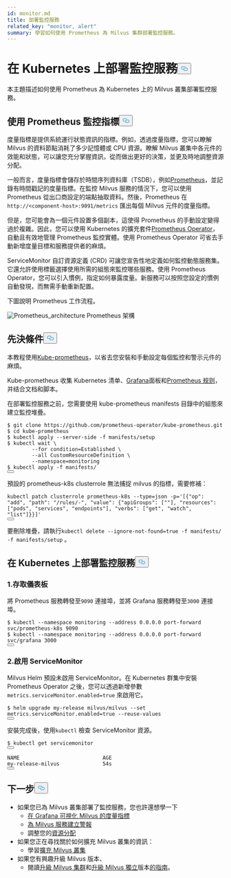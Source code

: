 ```yaml
---
id: monitor.md
title: 部署監控服務
related_key: "monitor, alert"
summary: 學習如何使用 Prometheus 為 Milvus 集群部署監控服務。
---
```


<h1 id="Deploying-Monitoring-Services-on-Kubernetes" class="common-anchor-header">在 Kubernetes 上部署監控服務<button data-href="#Deploying-Monitoring-Services-on-Kubernetes" class="anchor-icon" translate="no">
      <svg translate="no"
        aria-hidden="true"
        focusable="false"
        height="20"
        version="1.1"
        viewBox="0 0 16 16"
        width="16"
      >
        <path
          fill="#0092E4"
          fill-rule="evenodd"
          d="M4 9h1v1H4c-1.5 0-3-1.69-3-3.5S2.55 3 4 3h4c1.45 0 3 1.69 3 3.5 0 1.41-.91 2.72-2 3.25V8.59c.58-.45 1-1.27 1-2.09C10 5.22 8.98 4 8 4H4c-.98 0-2 1.22-2 2.5S3 9 4 9zm9-3h-1v1h1c1 0 2 1.22 2 2.5S13.98 12 13 12H9c-.98 0-2-1.22-2-2.5 0-.83.42-1.64 1-2.09V6.25c-1.09.53-2 1.84-2 3.25C6 11.31 7.55 13 9 13h4c1.45 0 3-1.69 3-3.5S14.5 6 13 6z"
        ></path>
      </svg>
    </button></h1><p>本主題描述如何使用 Prometheus 為 Kubernetes 上的 Milvus 叢集部署監控服務。</p>
<h2 id="Monitor-metrics-with-Prometheus" class="common-anchor-header">使用 Prometheus 監控指標<button data-href="#Monitor-metrics-with-Prometheus" class="anchor-icon" translate="no">
      <svg translate="no"
        aria-hidden="true"
        focusable="false"
        height="20"
        version="1.1"
        viewBox="0 0 16 16"
        width="16"
      >
        <path
          fill="#0092E4"
          fill-rule="evenodd"
          d="M4 9h1v1H4c-1.5 0-3-1.69-3-3.5S2.55 3 4 3h4c1.45 0 3 1.69 3 3.5 0 1.41-.91 2.72-2 3.25V8.59c.58-.45 1-1.27 1-2.09C10 5.22 8.98 4 8 4H4c-.98 0-2 1.22-2 2.5S3 9 4 9zm9-3h-1v1h1c1 0 2 1.22 2 2.5S13.98 12 13 12H9c-.98 0-2-1.22-2-2.5 0-.83.42-1.64 1-2.09V6.25c-1.09.53-2 1.84-2 3.25C6 11.31 7.55 13 9 13h4c1.45 0 3-1.69 3-3.5S14.5 6 13 6z"
        ></path>
      </svg>
    </button></h2><p>度量指標是提供系統運行狀態資訊的指標。例如，透過度量指標，您可以瞭解 Milvus 的資料節點消耗了多少記憶體或 CPU 資源。瞭解 Milvus 叢集中各元件的效能和狀態，可以讓您充分掌握資訊，從而做出更好的決策，並更及時地調整資源分配。</p>
<p>一般而言，度量指標會儲存於時間序列資料庫（TSDB），例如<a href="https://prometheus.io/">Prometheus</a>，並記錄有時間戳記的度量指標。在監控 Milvus 服務的情況下，您可以使用 Prometheus 從出口商設定的端點抽取資料。然後，Prometheus 在<code translate="no">http://&lt;component-host&gt;:9091/metrics</code> 匯出每個 Milvus 元件的度量指標。</p>
<p>但是，您可能會為一個元件設置多個副本，這使得 Prometheus 的手動設定變得過於複雜。因此，您可以使用 Kubernetes 的擴充套件<a href="https://github.com/prometheus-operator/prometheus-operator">Prometheus Operator</a>，自動且有效地管理 Prometheus 監控實體。使用 Prometheus Operator 可省去手動新增度量目標和服務提供者的麻煩。</p>
<p>ServiceMonitor 自訂資源定義 (CRD) 可讓您宣告性地定義如何監控動態服務集。它還允許使用標籤選擇使用所需的組態來監控哪些服務。使用 Prometheus Operator，您可以引入慣例，指定如何暴露度量。新服務可以按照您設定的慣例自動發現，而無需手動重新配置。</p>
<p>下圖說明 Prometheus 工作流程。</p>
<p>
  
   <span class="img-wrapper"> <img translate="no" src="/docs/v2.5.x/assets/prometheus_architecture.png" alt="Prometheus_architecture" class="doc-image" id="prometheus_architecture" />
   </span> <span class="img-wrapper"> <span>Prometheus 架構</span> </span></p>
<h2 id="Prerequisites" class="common-anchor-header">先決條件<button data-href="#Prerequisites" class="anchor-icon" translate="no">
      <svg translate="no"
        aria-hidden="true"
        focusable="false"
        height="20"
        version="1.1"
        viewBox="0 0 16 16"
        width="16"
      >
        <path
          fill="#0092E4"
          fill-rule="evenodd"
          d="M4 9h1v1H4c-1.5 0-3-1.69-3-3.5S2.55 3 4 3h4c1.45 0 3 1.69 3 3.5 0 1.41-.91 2.72-2 3.25V8.59c.58-.45 1-1.27 1-2.09C10 5.22 8.98 4 8 4H4c-.98 0-2 1.22-2 2.5S3 9 4 9zm9-3h-1v1h1c1 0 2 1.22 2 2.5S13.98 12 13 12H9c-.98 0-2-1.22-2-2.5 0-.83.42-1.64 1-2.09V6.25c-1.09.53-2 1.84-2 3.25C6 11.31 7.55 13 9 13h4c1.45 0 3-1.69 3-3.5S14.5 6 13 6z"
        ></path>
      </svg>
    </button></h2><p>本教程使用<a href="https://github.com/prometheus-operator/kube-prometheus">Kube-prometheus</a>，以省去您安裝和手動設定每個監控和警示元件的麻煩。</p>
<p>Kube-prometheus 收集 Kubernetes 清单、<a href="http://grafana.com/">Grafana</a>面板和<a href="https://prometheus.io/docs/prometheus/latest/configuration/recording_rules/">Prometheus 规则</a>，并结合文档和脚本。</p>
<p>在部署監控服務之前，您需要使用 kube-prometheus manifests 目錄中的組態來建立監控堆疊。</p>
<pre><code translate="no">$ git <span class="hljs-built_in">clone</span> https://github.com/prometheus-operator/kube-prometheus.git
$ <span class="hljs-built_in">cd</span> kube-prometheus
$ kubectl apply --server-side -f manifests/setup
$ kubectl <span class="hljs-built_in">wait</span> \
        --<span class="hljs-keyword">for</span> condition=Established \
        --all CustomResourceDefinition \
        --namespace=monitoring
$ kubectl apply -f manifests/
<button class="copy-code-btn"></button></code></pre>
<div class="alert note">
預設的 prometheus-k8s clusterrole 無法捕捉 milvus 的指標，需要修補：</div>
<pre><code translate="no" class="language-bash">kubectl patch clusterrole prometheus-k8s --<span class="hljs-built_in">type</span>=json -p=<span class="hljs-string">&#x27;[{&quot;op&quot;: &quot;add&quot;, &quot;path&quot;: &quot;/rules/-&quot;, &quot;value&quot;: {&quot;apiGroups&quot;: [&quot;&quot;], &quot;resources&quot;: [&quot;pods&quot;, &quot;services&quot;, &quot;endpoints&quot;], &quot;verbs&quot;: [&quot;get&quot;, &quot;watch&quot;, &quot;list&quot;]}}]&#x27;</span>
<button class="copy-code-btn"></button></code></pre>
<p>要刪除堆疊，請執行<code translate="no">kubectl delete --ignore-not-found=true -f manifests/ -f manifests/setup</code> 。</p>
<h2 id="Deploy-monitoring-services-on-Kubernetes" class="common-anchor-header">在 Kubernetes 上部署監控服務<button data-href="#Deploy-monitoring-services-on-Kubernetes" class="anchor-icon" translate="no">
      <svg translate="no"
        aria-hidden="true"
        focusable="false"
        height="20"
        version="1.1"
        viewBox="0 0 16 16"
        width="16"
      >
        <path
          fill="#0092E4"
          fill-rule="evenodd"
          d="M4 9h1v1H4c-1.5 0-3-1.69-3-3.5S2.55 3 4 3h4c1.45 0 3 1.69 3 3.5 0 1.41-.91 2.72-2 3.25V8.59c.58-.45 1-1.27 1-2.09C10 5.22 8.98 4 8 4H4c-.98 0-2 1.22-2 2.5S3 9 4 9zm9-3h-1v1h1c1 0 2 1.22 2 2.5S13.98 12 13 12H9c-.98 0-2-1.22-2-2.5 0-.83.42-1.64 1-2.09V6.25c-1.09.53-2 1.84-2 3.25C6 11.31 7.55 13 9 13h4c1.45 0 3-1.69 3-3.5S14.5 6 13 6z"
        ></path>
      </svg>
    </button></h2><h3 id="1-Access-the-dashboards" class="common-anchor-header">1.存取儀表板</h3><p>將 Prometheus 服務轉發至<code translate="no">9090</code> 連接埠，並將 Grafana 服務轉發至<code translate="no">3000</code> 連接埠。</p>
<pre><code translate="no">$ kubectl --namespace monitoring --address 0.0.0.0 port-forward svc/prometheus-k8s 9090
$ kubectl --namespace monitoring --address 0.0.0.0 port-forward svc/grafana 3000
<button class="copy-code-btn"></button></code></pre>
<h3 id="2-Enable-ServiceMonitor" class="common-anchor-header">2.啟用 ServiceMonitor</h3><p>Milvus Helm 預設未啟用 ServiceMonitor。在 Kubernetes 群集中安裝 Prometheus Operator 之後，您可以透過新增參數<code translate="no">metrics.serviceMonitor.enabled=true</code> 來啟用它。</p>
<pre><code translate="no">$ helm upgrade my-release milvus/milvus --<span class="hljs-built_in">set</span> metrics.serviceMonitor.enabled=<span class="hljs-literal">true</span> --reuse-values
<button class="copy-code-btn"></button></code></pre>
<p>安裝完成後，使用<code translate="no">kubectl</code> 檢查 ServiceMonitor 資源。</p>
<pre><code translate="no">$ kubectl <span class="hljs-keyword">get</span> servicemonitor
<button class="copy-code-btn"></button></code></pre>
<pre><code translate="no">NAME                           AGE
my-release-milvus              54s
<button class="copy-code-btn"></button></code></pre>
<h2 id="Whats-next" class="common-anchor-header">下一步<button data-href="#Whats-next" class="anchor-icon" translate="no">
      <svg translate="no"
        aria-hidden="true"
        focusable="false"
        height="20"
        version="1.1"
        viewBox="0 0 16 16"
        width="16"
      >
        <path
          fill="#0092E4"
          fill-rule="evenodd"
          d="M4 9h1v1H4c-1.5 0-3-1.69-3-3.5S2.55 3 4 3h4c1.45 0 3 1.69 3 3.5 0 1.41-.91 2.72-2 3.25V8.59c.58-.45 1-1.27 1-2.09C10 5.22 8.98 4 8 4H4c-.98 0-2 1.22-2 2.5S3 9 4 9zm9-3h-1v1h1c1 0 2 1.22 2 2.5S13.98 12 13 12H9c-.98 0-2-1.22-2-2.5 0-.83.42-1.64 1-2.09V6.25c-1.09.53-2 1.84-2 3.25C6 11.31 7.55 13 9 13h4c1.45 0 3-1.69 3-3.5S14.5 6 13 6z"
        ></path>
      </svg>
    </button></h2><ul>
<li>如果您已為 Milvus 叢集部署了監控服務，您也許還想學一下<ul>
<li><a href="/docs/zh-hant/v2.5.x/visualize.md">在 Grafana 可視化 Milvus 的度量指標</a></li>
<li><a href="/docs/zh-hant/v2.5.x/alert.md">為 Milvus 服務建立警報</a></li>
<li>調整您的<a href="/docs/zh-hant/v2.5.x/allocate.md">資源分配</a></li>
</ul></li>
<li>如果您正在尋找關於如何擴充 Milvus 叢集的資訊：<ul>
<li>學習<a href="/docs/zh-hant/v2.5.x/scaleout.md">擴充 Milvus 叢集</a></li>
</ul></li>
<li>如果您有興趣升級 Milvus 版本、<ul>
<li>閱讀<a href="/docs/zh-hant/v2.5.x/upgrade_milvus_cluster-operator.md">升級 Milvus 集群</a>和<a href="/docs/zh-hant/v2.5.x/upgrade_milvus_standalone-operator.md">升級 Milvus 獨立</a>版本<a href="/docs/zh-hant/v2.5.x/upgrade_milvus_cluster-operator.md">的指南</a>。</li>
</ul></li>
</ul>
